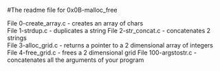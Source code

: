 #The readme file for 0x0B-malloc_free  

File 0-create_array.c - creates an array of chars  
File 1-strdup.c - duplicates a string
File 2-str_concat.c - concatenates 2 strings  
File 3-alloc_grid.c - returns a pointer to a 2 dimensional array of integers  
File 4-free_grid.c - frees a 2 dimensional grid
File 100-argstostr.c - concatenates all the arguments of your program 
